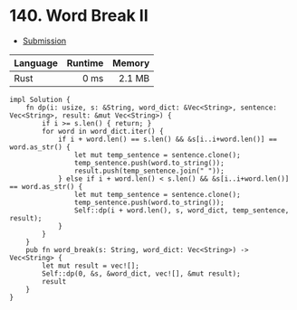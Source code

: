 # 140. Word Break II
- [Submission](https://leetcode.com/submissions/detail/1267215891/)

| Language | Runtime | Memory |
| :-       |       -:|      -:|
| Rust | 0 ms | 2.1 MB |
```
impl Solution {
    fn dp(i: usize, s: &String, word_dict: &Vec<String>, sentence: Vec<String>, result: &mut Vec<String>) {
        if i >= s.len() { return; }
        for word in word_dict.iter() {
            if i + word.len() == s.len() && &s[i..i+word.len()] == word.as_str() {
                let mut temp_sentence = sentence.clone();
                temp_sentence.push(word.to_string());
                result.push(temp_sentence.join(" "));
            } else if i + word.len() < s.len() && &s[i..i+word.len()] == word.as_str() {
                let mut temp_sentence = sentence.clone();
                temp_sentence.push(word.to_string());
                Self::dp(i + word.len(), s, word_dict, temp_sentence, result);
            }  
        }
    }
    pub fn word_break(s: String, word_dict: Vec<String>) -> Vec<String> {
        let mut result = vec![];
        Self::dp(0, &s, &word_dict, vec![], &mut result);
        result
    }
}
```
